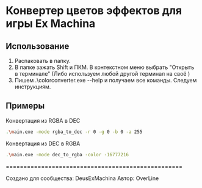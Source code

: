 # Конвертер цветов эффектов для игры Ex Machina

## Использование

1) Распаковать в папку.
2) В папке зажать Shift и ПКМ. В контекстном меню выбрать "Открыть в терминале" (Либо используем любой другой терминал на своё )
3) Пишем .\colorconverter.exe --help и получаем все команды. Следуем инструкциям.

## Примеры

Конвертация из RGBA в DEC

```sh
.\main.exe -mode rgba_to_dec -r 0 -g 0 -b 0 -a 255
```

Конвертация из DEC в RGBA

```sh
.\main.exe -mode dec_to_rgba -color -16777216
```

==================================================

Создано для сообщества: DeusExMachina
Автор: OverLine
